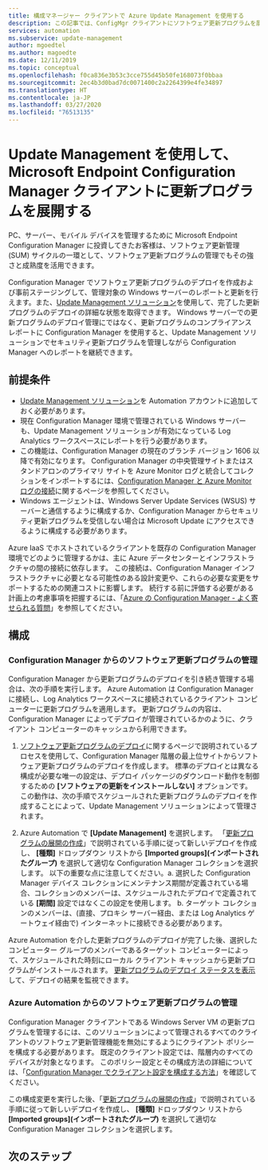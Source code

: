 ```yaml
---
title: 構成マネージャー クライアントで Azure Update Management を使用する
description: この記事では、ConfigMgr クライアントにソフトウェア更新プログラムを展開するために、このソリューションを使用して Microsoft Endpoint Configuration Manager を構成する方法について説明します。
services: automation
ms.subservice: update-management
author: mgoedtel
ms.author: magoedte
ms.date: 12/11/2019
ms.topic: conceptual
ms.openlocfilehash: f0ca836e3b53c3cce755d45b50fe168073f0bbaa
ms.sourcegitcommit: 2ec4b3d0bad7dc0071400c2a2264399e4fe34897
ms.translationtype: HT
ms.contentlocale: ja-JP
ms.lasthandoff: 03/27/2020
ms.locfileid: "76513135"
---
```

# <a name="deploy-updates-to-microsoft-endpoint-configuration-manager-clients-with-update-management"></a>Update Management を使用して、Microsoft Endpoint Configuration Manager クライアントに更新プログラムを展開する

PC、サーバー、モバイル デバイスを管理するために Microsoft Endpoint Configuration Manager に投資してきたお客様は、ソフトウェア更新管理 (SUM) サイクルの一環として、ソフトウェア更新プログラムの管理でもその強さと成熟度を活用できます。

Configuration Manager でソフトウェア更新プログラムのデプロイを作成および事前ステージングして、管理対象の Windows サーバーのレポートと更新を行えます。また、[Update Management ソリューション](automation-update-management.md)を使用して、完了した更新プログラムのデプロイの詳細な状態を取得できます。 Windows サーバーでの更新プログラムのデプロイ管理にではなく、更新プログラムのコンプライアンス レポートに Configuration Manager を使用すると、Update Management ソリューションでセキュリティ更新プログラムを管理しながら Configuration Manager へのレポートを継続できます。

## <a name="prerequisites"></a>前提条件

* [Update Management ソリューション](automation-update-management.md)を Automation アカウントに追加しておく必要があります。
* 現在 Configuration Manager 環境で管理されている Windows サーバーも、Update Management ソリューションが有効になっている Log Analytics ワークスペースにレポートを行う必要があります。
* この機能は、Configuration Manager の現在のブランチ バージョン 1606 以降で有効になります。 Configuration Manager の中央管理サイトまたはスタンドアロンのプライマリ サイトを Azure Monitor ログと統合してコレクションをインポートするには、[Configuration Manager と Azure Monitor ログの接続](../azure-monitor/platform/collect-sccm.md)に関するページを参照してください。  
* Windows エージェントは、Windows Server Update Services (WSUS) サーバーと通信するように構成するか、Configuration Manager からセキュリティ更新プログラムを受信しない場合は Microsoft Update にアクセスできるように構成する必要があります。   

Azure IaaS でホストされているクライアントを既存の Configuration Manager 環境でどのように管理するかは、主に Azure データセンターとインフラストラクチャの間の接続に依存します。 この接続は、Configuration Manager インフラストラクチャに必要となる可能性のある設計変更や、これらの必要な変更をサポートするための関連コストに影響します。 続行する前に評価する必要がある計画上の考慮事項を把握するには、「[Azure の Configuration Manager - よく寄せられる質問](https://docs.microsoft.com/configmgr/core/understand/configuration-manager-on-azure#networking)」を参照してください。

## <a name="configuration"></a>構成

### <a name="manage-software-updates-from-configuration-manager"></a>Configuration Manager からのソフトウェア更新プログラムの管理 

Configuration Manager から更新プログラムのデプロイを引き続き管理する場合は、次の手順を実行します。 Azure Automation は Configuration Manager に接続し、Log Analytics ワークスペースに接続されているクライアント コンピューターに更新プログラムを適用します。 更新プログラムの内容は、Configuration Manager によってデプロイが管理されているかのように、クライアント コンピューターのキャッシュから利用できます。

1. [ソフトウェア更新プログラムのデプロイ](https://docs.microsoft.com/configmgr/sum/deploy-use/deploy-software-updates)に関するページで説明されているプロセスを使用して、Configuration Manager 階層の最上位サイトからソフトウェア更新プログラムのデプロイを作成します。 標準のデプロイとは異なる構成が必要な唯一の設定は、デプロイ パッケージのダウンロード動作を制御するための **[ソフトウェアの更新をインストールしない]** オプションです。 この動作は、次の手順でスケジュールされた更新プログラムのデプロイを作成することによって、Update Management ソリューションによって管理されます。

1. Azure Automation で **[Update Management]** を選択します。 「[更新プログラムの展開の作成](automation-tutorial-update-management.md#schedule-an-update-deployment)」で説明されている手順に従って新しいデプロイを作成し、 **[種類]** ドロップダウン リストから **[Imported groups]\(インポートされたグループ\)** を選択して適切な Configuration Manager コレクションを選択します。 以下の重要な点に注意してください。a. 選択した Configuration Manager デバイス コレクションにメンテナンス期間が定義されている場合、コレクションのメンバーは、スケジュールされたデプロイで定義されている **[期間]** 設定ではなくこの設定を使用します。
    b. ターゲット コレクションのメンバーは、(直接、プロキシ サーバー経由、または Log Analytics ゲートウェイ経由で) インターネットに接続できる必要があります。

Azure Automation を介した更新プログラムのデプロイが完了した後、選択したコンピューター グループのメンバーであるターゲット コンピューターによって、スケジュールされた時刻にローカル クライアント キャッシュから更新プログラムがインストールされます。 [更新プログラムのデプロイ ステータスを表示](automation-tutorial-update-management.md#view-results-of-an-update-deployment)して、デプロイの結果を監視できます。

### <a name="manage-software-updates-from-azure-automation"></a>Azure Automation からのソフトウェア更新プログラムの管理

Configuration Manager クライアントである Windows Server VM の更新プログラムを管理するには、このソリューションによって管理されるすべてのクライアントのソフトウェア更新管理機能を無効にするようにクライアント ポリシーを構成する必要があります。 既定のクライアント設定では、階層内のすべてのデバイスが対象となります。 このポリシー設定とその構成方法の詳細については、「[Configuration Manager でクライアント設定を構成する方法](https://docs.microsoft.com/configmgr/core/clients/deploy/configure-client-settings)」を確認してください。

この構成変更を実行した後、「[更新プログラムの展開の作成](automation-tutorial-update-management.md#schedule-an-update-deployment)」で説明されている手順に従って新しいデプロイを作成し、 **[種類]** ドロップダウン リストから **[Imported groups]\(インポートされたグループ\)** を選択して適切な Configuration Manager コレクションを選択します。

## <a name="next-steps"></a>次のステップ

